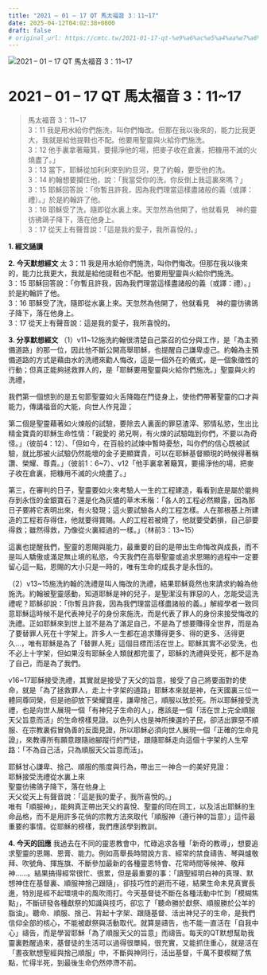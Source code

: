 ```yaml
---
title: "2021 – 01 – 17 QT 馬太福音 3：11~17"
date: 2025-04-12T04:02:38+0800
draft: false
# original_url: https://cmtc.tw/2021-01-17-qt-%e9%a6%ac%e5%a4%aa%e7%a6%8f%e9%9f%b3-3%ef%bc%9a1117
---
```


![2021 – 01 – 17 QT 馬太福音 3：11\~17](/images/qt.jpg   "2021 – 01 – 17 QT 馬太福音 3：11\~17")

# 2021 – 01 – 17 QT 馬太福音 3：11\~17

> 馬太福音 3：11\~17  
> 3：11 我是用水給你們施洗，叫你們悔改。但那在我以後來的，能力比我更大，我就是給他提鞋也不配。他要用聖靈與火給你們施洗。  
> 3：12 他手裏拿著簸箕，要揚淨他的場，把麥子收在倉裏，把糠用不滅的火燒盡了。」  
> 3：13 當下，耶穌從加利利來到約旦河，見了約翰，要受他的洗。  
> 3：14 約翰想要攔住他，說：「我當受你的洗，你反倒上我這裏來嗎？」  
> 3：15 耶穌回答說：「你暫且許我，因為我們理當這樣盡諸般的義（或譯：禮）。」於是約翰許了他。  
> 3：16 耶穌受了洗，隨即從水裏上來。天忽然為他開了，他就看見　神的靈彷彿鴿子降下，落在他身上。  
> 3：17 從天上有聲音說：「這是我的愛子，我所喜悅的。」

**1. 經文誦讀**

**2.  今天默想經文**
太 3：11 我是用水給你們施洗，叫你們悔改。但那在我以後來的，能力比我更大，我就是給他提鞋也不配。他要用聖靈與火給你們施洗。  
3：15 耶穌回答說：「你暫且許我，因為我們理當這樣盡諸般的義（或譯：禮）。」於是約翰許了他。  
3：16 耶穌受了洗，隨即從水裏上來。天忽然為他開了，他就看見　神的靈彷彿鴿子降下，落在他身上。  
3：17 從天上有聲音說：這是我的愛子，我所喜悅的。

**3. 分享默想經文**
（1）v11\~12施洗約翰很清楚自己蒙召的位分與工作，是「為主預備道路」的那一位，因此他不斷公開高舉耶穌，也提醒自己謙卑虛己。約翰為主預備道路的方式是藉由水的洗禮來勸人悔改，這是一個外在的儀式，是一個象徵性的行動；但真正能夠拯救罪人的，是「耶穌要用聖靈與火給你們施洗。」聖靈與火的洗禮，

我們第一個想到的是五旬節聖靈如火舌降臨在門徒身上，使他們帶著聖靈的口才與能力，傳講福音的大能，向世人作見證；

第二個是聖靈藉著如火煉般的試驗，要除去人裏面的罪惡渣滓、邪情私慾，生出比精金寶貴的耶穌生命性情：「親愛的 弟兄啊，有火煉的試驗臨到你們，不要以為奇怪。」（彼前4：12）、「但如今，在百般的試煉中暫時憂愁，叫你們的信心既被試驗，就比那被火試驗仍然能壞的金子更顯寶貴，可以在耶穌基督顯現的時候得著稱讚、榮耀、尊貴。」（彼前1：6\~7）、v12「他手裏拿著簸箕，要揚淨他的場，把麥子收在倉裏，把糠用不滅的火燒盡了。」

第三，在審判的日子，聖靈要如火來考驗人一生的工程建造，看看到底是屬於能夠存到永恆的金銀寶石？還是化為灰燼的草木禾稭：「各人的工程必然顯露，因為那日子要將它表明出來，有火發現；這火要試驗各人的工程怎樣。人在那根基上所建造的工程若存得住，他就要得賞賜。人的工程若被燒了，他就要受虧損，自己卻要得救；雖然得救，乃像從火裏經過的一樣。」（林前3：13\~15）

這裏也提醒我們，聖靈的恩賜與能力，最重要的目的是帶出生命悔改與成長，而不是叫人驕傲或滿足無止境的私慾，今天我們在高舉聖靈或追求恩賜的過程中一定要留心這一點，恩賜的大小只是一時的，唯有生命的成長才是永恆的。

（2）v13\~15施洗約翰的洗禮是叫人悔改的洗禮，結果耶穌竟然也來請求約翰為他施洗。約翰被聖靈感動，知道耶穌是神的兒子，是聖潔沒有罪惡的人，怎能受這洗禮呢？耶穌卻說：「你暫且許我，因為我們理當這樣盡諸般的義。」解經學者一致同意耶穌這時候不是代表神兒子的身份來施洗，而是代表了罪人的身份來接受悔改的洗禮。正如耶穌來到世上並不是為了滿足自己，不是為了想要賺得全世界，而是為了要替罪人死在十字架上。許多人一生都在追求賺得更多、得的更多、活得更久…，唯有耶穌是為了「替罪人死」這個目標而活在世上。耶穌其實不必受洗，也不必上十字架，但如果沒有耶穌全人類就都完蛋了，耶穌的洗禮與受死，都不是為了自己，而是為了我們。

v16\~17耶穌接受洗禮，其實就是接受了天父的旨意，接受了自己將要面對的使命，就是「為了拯救罪人，走上十字架的道路」耶穌本來就是神，在天國裏三位一體同尊同榮，但是祂卻放下榮耀寶座，謙卑捨己，順服以致於死。所以耶穌接受洗禮，也是向世人展現一個「有神兒子生命的人」，應該是一個「活在世上完全順服天父旨意而活」的生命榜樣見證。以色列人也是神所揀選的子民，卻活出罪惡不順服、在宗教裏假冒偽善的反面見證，所以耶穌必須向世人展現一個「正確的生命見證」，來教導所有願意跟隨祂腳蹤行的門徒，跟隨耶穌走向這個十字架的人生窄路：「不為自己活，只為順服天父旨意而活」。

耶穌甘心謙卑、捨己、順服的態度與行為，帶出三一神合一的美好見證：  
耶穌接受洗禮從水裏上來  
聖靈彷彿鴿子降下，落在他身上  
天父從天上有聲音說：「這是我的愛子，我所喜悅的。」  
唯有「順服神」，能夠真正帶出天父的喜悅、聖靈的同在同工，以及活出耶穌的生命品格，而不是用許多花俏的宗教方法來取代「順服神（遵行神的旨意）」這件最重要的事情。從耶穌的榜樣，我們應該學到教訓。

**4. 今天的回應**
我過去在不同的靈恩教會中，忙碌追求各種「新奇的教導」，想要追求聖靈的恩賜、恩膏、能力。例如高舉長時間說方言、經常的禁食禱告、琴與爐敬拜、吹號角、揮旌旗、不斷參加最新的各種靈恩特會、花常時間等候神、敬拜神……。結果搞得經常很忙、很累，但是最重要的事：「讀聖經明白神的真理、默想神住在基督裏、順服神捨己跟隨」，卻技巧性的避而不碰，結果生命未見真實長進，特別是經不起環境中的風吹雨打。今天基督徒不斷在各種活動中忙到「模糊焦點」，不斷研發各種獻祭的知識與技巧，卻忘了「聽命勝於獻祭、順服勝於公羊的脂油」。聽命、順服、捨己、背起十字架、跟隨基督、活出神兒子的生命，是我們信仰全部的核心，不能被獻祭與活動取代。就算是禱告，也不能一直活在「自我中心」禱告，而是學習耶穌「為了順服天父的旨意」而禱告。每天的QT默想幫助我靈裏甦醒過來，基督徒的生活可以過得很單純，很充實，又能抓住重心，就是活在「晝夜默想聖經與捨己順服」中，不斷與神同行，活出基督，千萬不要模糊了焦點，忙得半死，到最後生命仍然停滯不前。
